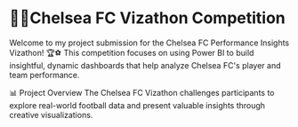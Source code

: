 # 🩵💙Chelsea FC Vizathon Competition

Welcome to my project submission for the Chelsea FC Performance Insights Vizathon! 🏆⚽
This competition focuses on using Power BI to build insightful, dynamic dashboards that help analyze Chelsea FC's player and team performance.

📊 Project Overview
The Chelsea FC Vizathon challenges participants to explore real-world football data and present valuable insights through creative visualizations.
